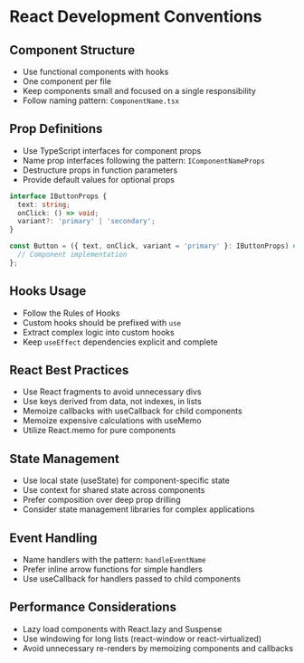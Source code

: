 # React Development Conventions

## Component Structure

- Use functional components with hooks
- One component per file
- Keep components small and focused on a single responsibility
- Follow naming pattern: `ComponentName.tsx`

## Prop Definitions

- Use TypeScript interfaces for component props
- Name prop interfaces following the pattern: `IComponentNameProps`
- Destructure props in function parameters
- Provide default values for optional props

```typescript
interface IButtonProps {
  text: string;
  onClick: () => void;
  variant?: 'primary' | 'secondary';
}

const Button = ({ text, onClick, variant = 'primary' }: IButtonProps) => {
  // Component implementation
};
```

## Hooks Usage

- Follow the Rules of Hooks
- Custom hooks should be prefixed with `use`
- Extract complex logic into custom hooks
- Keep `useEffect` dependencies explicit and complete

## React Best Practices

- Use React fragments to avoid unnecessary divs
- Use keys derived from data, not indexes, in lists
- Memoize callbacks with useCallback for child components
- Memoize expensive calculations with useMemo
- Utilize React.memo for pure components

## State Management

- Use local state (useState) for component-specific state
- Use context for shared state across components
- Prefer composition over deep prop drilling
- Consider state management libraries for complex applications

## Event Handling

- Name handlers with the pattern: `handleEventName`
- Prefer inline arrow functions for simple handlers
- Use useCallback for handlers passed to child components

## Performance Considerations

- Lazy load components with React.lazy and Suspense
- Use windowing for long lists (react-window or react-virtualized)
- Avoid unnecessary re-renders by memoizing components and callbacks

